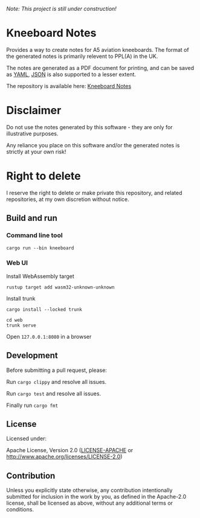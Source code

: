 
*Note: This project is still under construction!*

# Kneeboard Notes

Provides a way to create notes for A5 aviation kneeboards. The format of the generated notes is primarily relevent to PPL(A) in the UK.

The notes are generated as a PDF document for printing, and can be saved as [YAML](https://en.wikipedia.org/wiki/YAML), [JSON](https://en.wikipedia.org/wiki/JSON) is also supported to a lesser extent.

The repository is available here: [Kneeboard Notes](https://github.com/kneeboard/kneeboard)

# Disclaimer

Do not use the notes generated by this software - they are only for illustrative purposes.

Any reliance you place on this software and/or the generated notes is strictly at your own risk!

# Right to delete

I reserve the right to delete or make private this repository, and related repositories, at my own discretion without notice.

## Build and run

### Command line tool
```cargo run --bin kneeboard```

### Web UI
Install WebAssembly target

```rustup target add wasm32-unknown-unknown```

Install trunk

```cargo install --locked trunk```

```
cd web
trunk serve
```

Open ```127.0.0.1:8080``` in a browser

## Development

Before submitting a pull request, please:

Run ```cargo clippy``` and resolve all issues.

Run ```cargo test``` and resolve all issues.

Finally run ```cargo fmt```

## License

Licensed under:

Apache License, Version 2.0 ([LICENSE-APACHE](LICENSE.md) or http://www.apache.org/licenses/LICENSE-2.0)

## Contribution

Unless you explicitly state otherwise, any contribution intentionally submitted
for inclusion in the work by you, as defined in the Apache-2.0 license, shall be
licensed as above, without any additional terms or conditions.
